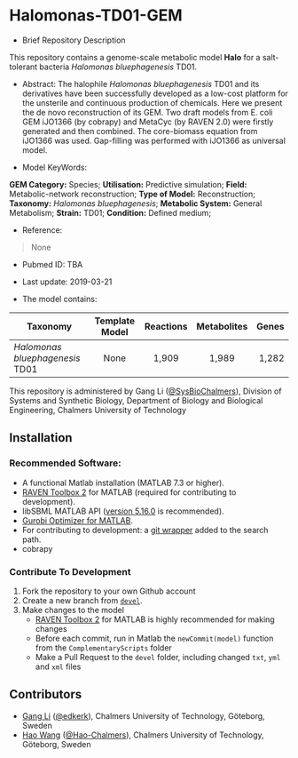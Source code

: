 # Halomonas-TD01-GEM

- Brief Repository Description

This repository contains a genome-scale metabolic model **Halo** for a salt-tolerant bacteria _Halomonas bluephagenesis_ TD01.

- Abstract:
The halophile _Halomonas bluephagenesis_ TD01 and its derivatives have been successfully developed as a low-cost platform for the unsterile and continuous production of chemicals. Here we present the de novo reconstruction of its GEM. Two draft models from E. coli GEM iJO1366 (by cobrapy) and MetaCyc (by RAVEN 2.0) were firstly generated and then combined. The core-biomass equation from iJO1366
was used. Gap-filling was performed with iJO1366 as universal model.

- Model KeyWords:

**GEM Category:** Species; **Utilisation:** Predictive simulation; **Field:** Metabolic-network reconstruction; **Type of Model:** Reconstruction; **Taxonomy:** _Halomonas bluephagenesis_; **Metabolic System:** General Metabolism; **Strain:** TD01; **Condition:** Defined medium;

- Reference:
> None

- Pubmed ID: TBA

- Last update: 2019-03-21

- The model contains:

| Taxonomy | Template Model | Reactions | Metabolites| Genes |
| ------------- |:-------------:|:-------------:|:-------------:|-----:|
| _Halomonas bluephagenesis_ TD01 | None | 1,909 | 1,989 | 1,282 |

This repository is administered by Gang Li ([@SysBioChalmers](https://github.com/SysBioChalmers)), Division of Systems and Synthetic Biology, Department of Biology and Biological Engineering, Chalmers University of Technology

## Installation

### Recommended Software:
* A functional Matlab installation (MATLAB 7.3 or higher).
* [RAVEN Toolbox 2](https://github.com/SysBioChalmers/RAVEN) for MATLAB (required for contributing to development).
* libSBML MATLAB API ([version 5.16.0](https://sourceforge.net/projects/sbml/files/libsbml/5.13.0/stable/MATLAB%20interface/)  is recommended).
* [Gurobi Optimizer for MATLAB](http://www.gurobi.com/registration/download-reg).
* For contributing to development: a [git wrapper](https://github.com/manur/MATLAB-git) added to the search path.
* cobrapy


### Contribute To Development
1. Fork the repository to your own Github account
2. Create a new branch from [`devel`](https://github.com/SysBioChalmers/Streptomyces_coelicolor-GEM/tree/devel).
3. Make changes to the model
    + [RAVEN Toolbox 2](https://github.com/SysBioChalmers/RAVEN) for MATLAB is highly recommended for making changes
    + Before each commit, run in Matlab the `newCommit(model)` function from the `ComplementaryScripts` folder
    + Make a Pull Request to the `devel` folder, including changed `txt`, `yml` and `xml` files

## Contributors
* [Gang Li](https://www.chalmers.se/en/staff/Pages/gangl.aspx) ([@edkerk](https://github.com/Gangl2016)), Chalmers University of Technology, Göteborg, Sweden
* [Hao Wang](https://www.chalmers.se/en/staff/Pages/hao-wang.aspx) ([@Hao-Chalmers](https://github.com/Hao-Chalmers)), Chalmers University of Technology, Göteborg, Sweden
